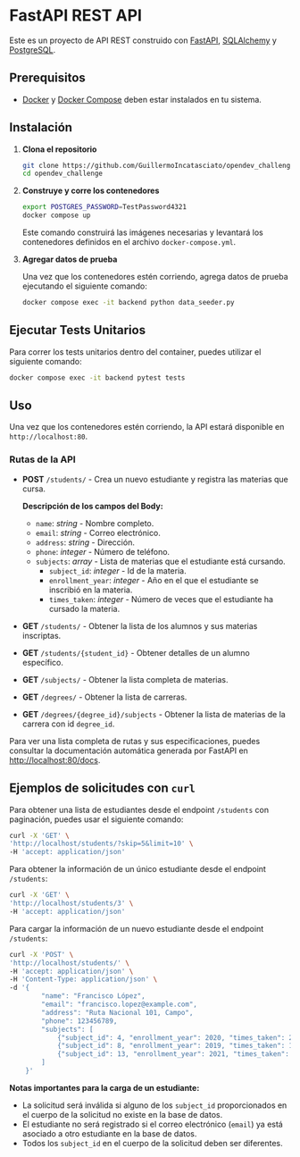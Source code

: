 # FastAPI REST API

Este es un proyecto de API REST construido con [FastAPI](https://fastapi.tiangolo.com/), [SQLAlchemy](https://www.sqlalchemy.org/) y [PostgreSQL](https://www.postgresql.org/).

## Prerequisitos

- [Docker](https://docs.docker.com/get-docker/) y [Docker Compose](https://docs.docker.com/compose/install/) deben estar instalados en tu sistema.

## Instalación

1. **Clona el repositorio**

    ```bash
    git clone https://github.com/GuillermoIncatasciato/opendev_challenge.git
    cd opendev_challenge
    ```

2. **Construye y corre los contenedores**

    ```bash
    export POSTGRES_PASSWORD=TestPassword4321
    docker compose up
    ```

    Este comando construirá las imágenes necesarias y levantará los contenedores definidos en el archivo `docker-compose.yml`.

3. **Agregar datos de prueba**

    Una vez que los contenedores estén corriendo, agrega datos de prueba ejecutando el siguiente comando:

    ```bash
    docker compose exec -it backend python data_seeder.py
    ```

## Ejecutar Tests Unitarios

Para correr los tests unitarios dentro del container, puedes utilizar el siguiente comando:

```bash
docker compose exec -it backend pytest tests
```

## Uso

Una vez que los contenedores estén corriendo, la API estará disponible en `http://localhost:80`.

### Rutas de la API

- **POST** `/students/` - Crea un nuevo estudiante y registra las materias que cursa.

  **Descripción de los campos del Body:**

  - `name`: *string* - Nombre completo.
  - `email`: *string* - Correo electrónico.
  - `address`: *string* - Dirección.
  - `phone`: *integer* - Número de teléfono.
  - `subjects`: *array* - Lista de materias que el estudiante está cursando.
    - `subject_id`: *integer* - Id de la materia.
    - `enrollment_year`: *integer* - Año en el que el estudiante se inscribió en la materia.
    - `times_taken`: *integer* - Número de veces que el estudiante ha cursado la materia.


- **GET** `/students/` - Obtener la lista de los alumnos y sus materias inscriptas.
- **GET** `/students/{student_id}` - Obtener detalles de un alumno específico.
- **GET** `/subjects/` - Obtener la lista completa de materias.
- **GET** `/degrees/` - Obtener la lista de carreras.
- **GET** `/degrees/{degree_id}/subjects` - Obtener la lista de materias de la carrera con id `degree_id`.

Para ver una lista completa de rutas y sus especificaciones, puedes consultar la documentación automática generada por FastAPI en [http://localhost:80/docs](http://localhost:80/docs).


## Ejemplos de solicitudes con `curl`

Para obtener una lista de estudiantes desde el endpoint `/students` con paginación, puedes usar el siguiente comando:

```bash
curl -X 'GET' \
'http://localhost/students/?skip=5&limit=10' \
-H 'accept: application/json'
```
Para obtener la información de un único estudiante desde el endpoint `/students`:

```bash
curl -X 'GET' \
'http://localhost/students/3' \
-H 'accept: application/json'
```
Para cargar la información de un nuevo estudiante desde el endpoint `/students`:

```bash
curl -X 'POST' \
'http://localhost/students/' \
-H 'accept: application/json' \
-H 'Content-Type: application/json' \
-d '{
        "name": "Francisco López",
        "email": "francisco.lopez@example.com",
        "address": "Ruta Nacional 101, Campo",
        "phone": 123456789,
        "subjects": [
            {"subject_id": 4, "enrollment_year": 2020, "times_taken": 2},
            {"subject_id": 8, "enrollment_year": 2019, "times_taken": 1},
            {"subject_id": 13, "enrollment_year": 2021, "times_taken": 3}
        ]
    }'
```

**Notas importantes para la carga de un estudiante:**

- La solicitud será inválida si alguno de los `subject_id` proporcionados en el cuerpo de la solicitud no existe en la base de datos.
- El estudiante no será registrado si el correo electrónico (`email`) ya está asociado a otro estudiante en la base de datos.
- Todos los `subject_id` en el cuerpo de la solicitud deben ser diferentes.
